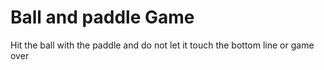 # Ball and paddle Game
 Hit the ball with the paddle and do not let it touch the bottom line or game over
